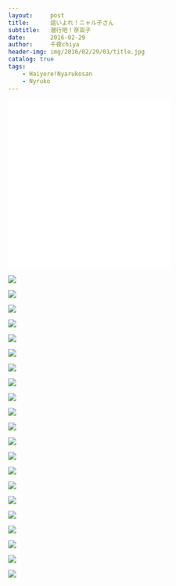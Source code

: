 ```yaml
---
layout:     post
title:      這いよれ！ニャル子さん
subtitle:   潜行吧！奈亚子
date:       2016-02-29
author:     千夜chiya
header-img: img/2016/02/29/01/title.jpg
catalog: true
tags:
    - Haiyore!Nyarukosan
    - Nyruko
---
```


<iframe frameborder="no" border="0" marginwidth="0" marginheight="0" width=330 height=86 src="//music.163.com/outchain/player?type=2&id=807170&auto=1&height=66"></iframe>

<iframe frameborder="no" border="0" marginwidth="0" marginheight="0" width=330 height=86 src="//music.163.com/outchain/player?type=2&id=426850650&auto=1&height=66"></iframe>

<iframe frameborder="no" border="0" marginwidth="0" marginheight="0" width=330 height=86 src="//music.163.com/outchain/player?type=2&id=26219464&auto=1&height=66"></iframe>

<iframe frameborder="no" border="0" marginwidth="0" marginheight="0" width=330 height=86 src="//music.163.com/outchain/player?type=2&id=31917428&auto=1&height=66"></iframe>

![](http://panzhifei.fun/img/2016/02/29/01/p1.jpg)

![](http://panzhifei.fun/img/2016/02/29/01/p2.jpg)

![](http://panzhifei.fun/img/2016/02/29/01/p3.jpg)

![](http://panzhifei.fun/img/2016/02/29/01/p4.jpg)

![](http://panzhifei.fun/img/2016/02/29/01/p5.jpg)

![](http://panzhifei.fun/img/2016/02/29/01/p6.jpg)

![](http://panzhifei.fun/img/2016/02/29/01/p7.jpg)

![](http://panzhifei.fun/img/2016/02/29/01/p8.jpg)

![](http://panzhifei.fun/img/2016/02/29/01/p9.jpg)

![](http://panzhifei.fun/img/2016/02/29/01/q1.jpg)

![](http://panzhifei.fun/img/2016/02/29/01/q2.jpg)

![](http://panzhifei.fun/img/2016/02/29/01/q3.jpg)

![](http://panzhifei.fun/img/2016/02/29/01/q4.jpg)

![](http://panzhifei.fun/img/2016/02/29/01/q5.jpg)

![](http://panzhifei.fun/img/2016/02/29/01/q6.jpg)

![](http://panzhifei.fun/img/2016/02/29/01/q7.jpg)

![](http://panzhifei.fun/img/2016/02/29/01/q8.jpg)

![](http://panzhifei.fun/img/2016/02/29/01/x1.jpg)

![](http://panzhifei.fun/img/2016/02/29/01/x2.jpg)

![](http://panzhifei.fun/img/2016/02/29/01/x3.jpg)

![](http://panzhifei.fun/img/2016/02/29/01/x4.jpg)